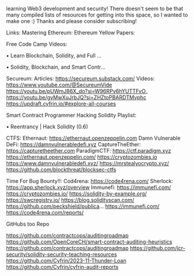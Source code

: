 learning Web3 development and security! There doesn't seem to be that many compiled lists of resources for getting into this space, so I wanted to make one :)
Thanks and please consider subscribing!

Links:
Mastering Ethereum: 
Ethereum Yellow Papers:

Free Code Camp Videos:
  

 • Learn Blockchain, Solidity, and Full ...  
  

 • Solidity, Blockchain, and Smart Contr...  

Secureum:
Articles: https://secureum.substack.com/
Videos: https://www.youtube.com/@SecureumVide
https://youtu.be/pUWmJ86X_do?si=W96RPv6hYUTTFvO_
https://youtu.be/gyMwXuJrbJQ?si=ZHZtoPBARDTMvphc
https://updraft.cyfrin.io/#explore-all-courses

Smart Contract Programmer Hacking Solidity Playlist:
  

 • Reentrancy | Hack Solidity (0.6)  

CTFS:
Ethernaut: https://ethernaut.openzeppelin.com
Damn Vulnerable DeFi: https://damnvulnerabledefi.xyz
CaptureTheEther: https://capturetheether.com
ParadigmCTF: https://ctf.paradigm.xyz
https://ethernaut.openzeppelin.com/
https://cryptozombies.io
https://www.damnvulnerabledefi.xyz/
https://mrstealyocrypto.xyz/
https://github.com/blockthreat/blocksec-ctfs


Time For Bug Bounty!!:
Cod4rena: https://code4rena.com/
Sherlock: https://app.sherlock.xyz/overview
Immunefi: https://immunefi.com/
https://cryptozombies.io/
https://solidity-by-example.org/
https://swcregistry.io/
https://blog.solidityscan.com/
https://github.com/peckshield/publica...
https://immunefi.com/
https://code4rena.com/reports/

GitHubs too Repo

https://github.com/contractcops/auditingroadmap
https://github.com/OpenCoreCH/smart-contract-auditing-heuristics
https://github.com/contractcops/auditingroadmap
https://github.com/jcr-security/solidity-security-teaching-resources
https://github.com/Cyfrin/2023-11-Thunder-Loan
https://github.com/Cyfrin/cyfrin-audit-reports
